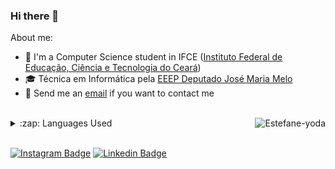 ### Hi there 👋

About me:
- :school: I'm a Computer Science student in IFCE ([Instituto Federal de Educação, Ciência e Tecnologia do Ceará](https://ifce.edu.br))
- :mortar_board: Técnica em Informática pela [EEEP Deputado José Maria Melo](http://eeepdepjosemariamelo.blogspot.com/)
- :email: Send me an [email](mailto:estefane.infor2@gmail.com) if you want to contact me 
<br/>

<img align="right" alt="Estefane-yoda" src="https://media.discordapp.net/attachments/877253919540142112/877255742703435846/estefane.gif">

<details>
  <summary>:zap: Languages Used</summary>
  <br/>
  <img src="https://github-readme-stats.vercel.app/api/top-langs/?username=Estefane-Veras&layout=compact&bg_color=ffffff&text_color=333333">
</details>
<br/>

[![Instagram Badge](https://img.shields.io/badge/-Instagram-purple?style=flat-square&logo=Instagram&logoColor=white&link=https://www.instagram.com/_estefane_veras/)](https://www.instagram.com/_estefane_veras/)
[![Linkedin Badge](https://img.shields.io/badge/-LinkedIn-blue?style=flat-square&logo=Linkedin&logoColor=white&link=https://www.linkedin.com/in/estefane-veras-3144a1213/)](https://www.linkedin.com/in/estefane-veras-3144a1213/)
<!--
**Estefane-Veras/Estefane-Veras** is a ✨ _special_ ✨ repository because its `README.md` (this file) appears on your GitHub profile.

Here are some ideas to get you started:

- 🔭 I’m currently working on ...
- 🌱 I’m currently learning ...
- 👯 I’m looking to collaborate on ...
- 🤔 I’m looking for help with ...
- 💬 Ask me about ...
- 📫 How to reach me: ...
- 😄 Pronouns: ...
- ⚡ Fun fact: ...
-->
